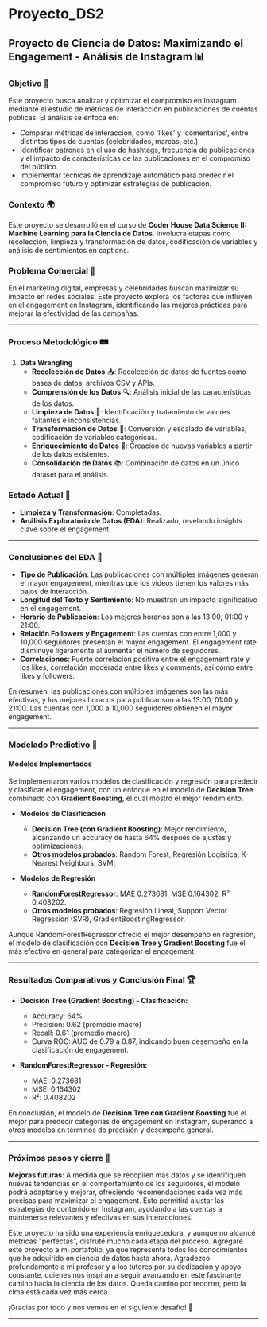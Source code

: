 # Proyecto_DS2  
## Proyecto de Ciencia de Datos: Maximizando el Engagement - Análisis de Instagram 📊

### Objetivo 🎯
Este proyecto busca analizar y optimizar el compromiso en Instagram mediante el estudio de métricas de interacción en publicaciones de cuentas públicas. El análisis se enfoca en:

- Comparar métricas de interacción, como 'likes' y 'comentarios', entre distintos tipos de cuentas (celebridades, marcas, etc.).
- Identificar patrones en el uso de hashtags, frecuencia de publicaciones y el impacto de características de las publicaciones en el compromiso del público.
- Implementar técnicas de aprendizaje automático para predecir el compromiso futuro y optimizar estrategias de publicación.

### Contexto 🌍
Este proyecto se desarrolló en el curso de **Coder House Data Science II: Machine Learning para la Ciencia de Datos**. Involucra etapas como recolección, limpieza y transformación de datos, codificación de variables y análisis de sentimientos en captions.

### Problema Comercial 💼
En el marketing digital, empresas y celebridades buscan maximizar su impacto en redes sociales. Este proyecto explora los factores que influyen en el engagement en Instagram, identificando las mejores prácticas para mejorar la efectividad de las campañas.

---

### Proceso Metodológico 🛤️

1. **Data Wrangling**
   - **Recolección de Datos** 📥: Recolección de datos de fuentes como bases de datos, archivos CSV y APIs.
   - **Comprensión de los Datos** 🔍: Análisis inicial de las características de los datos.
   - **Limpieza de Datos** 🧹: Identificación y tratamiento de valores faltantes e inconsistencias.
   - **Transformación de Datos** 🔄: Conversión y escalado de variables, codificación de variables categóricas.
   - **Enriquecimiento de Datos** 🌟: Creación de nuevas variables a partir de los datos existentes.
   - **Consolidación de Datos** 📚: Combinación de datos en un único dataset para el análisis.

### Estado Actual 🚧
- **Limpieza y Transformación**: Completadas.
- **Análisis Exploratorio de Datos (EDA)**: Realizado, revelando insights clave sobre el engagement.

---

### Conclusiones del EDA 📝
- **Tipo de Publicación**: Las publicaciones con múltiples imágenes generan el mayor engagement, mientras que los videos tienen los valores más bajos de interacción.
- **Longitud del Texto y Sentimiento**: No muestran un impacto significativo en el engagement.
- **Horario de Publicación**: Los mejores horarios son a las 13:00, 01:00 y 21:00.
- **Relación Followers y Engagement**: Las cuentas con entre 1,000 y 10,000 seguidores presentan el mayor engagement. El engagement rate disminuye ligeramente al aumentar el número de seguidores.
- **Correlaciones**: Fuerte correlación positiva entre el engagement rate y los likes; correlación moderada entre likes y comments, así como entre likes y followers.

En resumen, las publicaciones con múltiples imágenes son las más efectivas, y los mejores horarios para publicar son a las 13:00, 01:00 y 21:00. Las cuentas con 1,000 a 10,000 seguidores obtienen el mayor engagement.

---

### Modelado Predictivo 🔮

#### Modelos Implementados
Se implementaron varios modelos de clasificación y regresión para predecir y clasificar el engagement, con un enfoque en el modelo de **Decision Tree** combinado con **Gradient Boosting**, el cual mostró el mejor rendimiento.

- **Modelos de Clasificación**
   - **Decision Tree (con Gradient Boosting)**: Mejor rendimiento, alcanzando un accuracy de hasta 64% después de ajustes y optimizaciones.
   - **Otros modelos probados**: Random Forest, Regresión Logística, K-Nearest Neighbors, SVM.

- **Modelos de Regresión**
   - **RandomForestRegressor**: MAE 0.273681, MSE 0.164302, R² 0.408202.
   - **Otros modelos probados**: Regresión Lineal, Support Vector Regression (SVR), GradientBoostingRegressor.

Aunque RandomForestRegressor ofreció el mejor desempeño en regresión, el modelo de clasificación con **Decision Tree y Gradient Boosting** fue el más efectivo en general para categorizar el engagement.

---

### Resultados Comparativos y Conclusión Final 🏆

- **Decision Tree (Gradient Boosting) - Clasificación:**
   - Accuracy: 64%
   - Precision: 0.62 (promedio macro)
   - Recall: 0.61 (promedio macro)
   - Curva ROC: AUC de 0.79 a 0.87, indicando buen desempeño en la clasificación de engagement.

- **RandomForestRegressor - Regresión:**
   - MAE: 0.273681
   - MSE: 0.164302
   - R²: 0.408202

En conclusión, el modelo de **Decision Tree con Gradient Boosting** fue el mejor para predecir categorías de engagement en Instagram, superando a otros modelos en términos de precisión y desempeño general.

---

### Próximos pasos y cierre 🌟

**Mejoras futuras**: A medida que se recopilen más datos y se identifiquen nuevas tendencias en el comportamiento de los seguidores, el modelo podrá adaptarse y mejorar, ofreciendo recomendaciones cada vez más precisas para maximizar el engagement. Esto permitirá ajustar las estrategias de contenido en Instagram, ayudando a las cuentas a mantenerse relevantes y efectivas en sus interacciones.

Este proyecto ha sido una experiencia enriquecedora, y aunque no alcancé métricas "perfectas", disfruté mucho cada etapa del proceso. Agregaré este proyecto a mi portafolio, ya que representa todos los conocimientos que he adquirido en ciencia de datos hasta ahora. Agradezco profundamente a mi profesor y a los tutores por su dedicación y apoyo constante, quienes nos inspiran a seguir avanzando en este fascinante camino hacia la ciencia de los datos. Queda camino por recorrer, pero la cima está cada vez más cerca.

¡Gracias por todo y nos vemos en el siguiente desafío! 🚀

--- 

